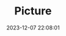 ---
weight: 1
images:
- /images/edited/54.jpeg
title: Picture
date: 2023-12-07 22:08:01
tags: [luminar neo,work,24-70mm F2.8 DG DN | Art 019,ILCE-7M3,24.0,car]
---